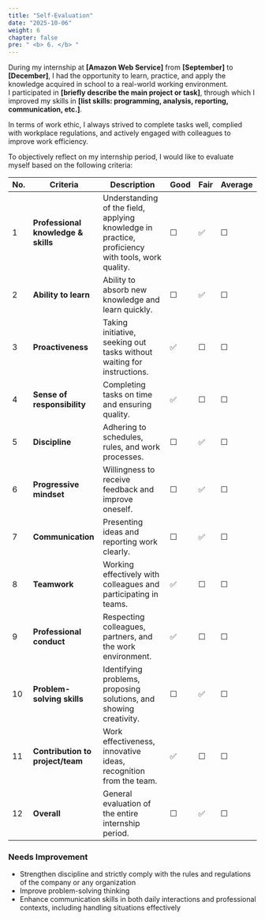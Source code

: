 ```yaml
---
title: "Self-Evaluation"
date: "2025-10-06"
weight: 6
chapter: false
pre: " <b> 6. </b> "
---
```


During my internship at **[Amazon Web Service]** from **[September]** to **[December]**, I had the opportunity to learn, practice, and apply the knowledge acquired in school to a real-world working environment.  
I participated in **[briefly describe the main project or task]**, through which I improved my skills in **[list skills: programming, analysis, reporting, communication, etc.]**.

In terms of work ethic, I always strived to complete tasks well, complied with workplace regulations, and actively engaged with colleagues to improve work efficiency.

To objectively reflect on my internship period, I would like to evaluate myself based on the following criteria:

| No. | Criteria                            | Description                                                                                       | Good | Fair | Average |
| --- |-------------------------------------|---------------------------------------------------------------------------------------------------|------|------| ---------- |
| 1   | **Professional knowledge & skills** | Understanding of the field, applying knowledge in practice, proficiency with tools, work quality. | ☐    | ✅    | ☐          |
| 2   | **Ability to learn**                | Ability to absorb new knowledge and learn quickly.                                                | ☐    | ✅    | ☐          |
| 3   | **Proactiveness**                   | Taking initiative, seeking out tasks without waiting for instructions.                            | ✅    | ☐    | ☐          |
| 4   | **Sense of responsibility**         | Completing tasks on time and ensuring quality.                                                    | ✅    | ☐    | ☐          |
| 5   | **Discipline**                      | Adhering to schedules, rules, and work processes.                                                 | ☐    | ✅    | ☐          |
| 6   | **Progressive mindset**             | Willingness to receive feedback and improve oneself.                                              | ☐    | ✅    | ☐          |
| 7   | **Communication**                   | Presenting ideas and reporting work clearly.                                                      | ☐    | ✅    | ☐          |
| 8   | **Teamwork**                        | Working effectively with colleagues and participating in teams.                                   | ✅    | ☐    | ☐          |
| 9   | **Professional conduct**            | Respecting colleagues, partners, and the work environment.                                        | ✅    | ☐    | ☐          |
| 10  | **Problem-solving skills**          | Identifying problems, proposing solutions, and showing creativity.                                | ☐    | ✅    | ☐          |
| 11  | **Contribution to project/team**    | Work effectiveness, innovative ideas, recognition from the team.                                  | ✅    | ☐    | ☐          |
| 12  | **Overall**                         | General evaluation of the entire internship period.                                               | ☐    | ✅    | ☐          |

### Needs Improvement

* Strengthen discipline and strictly comply with the rules and regulations of the company or any organization
* Improve problem-solving thinking
* Enhance communication skills in both daily interactions and professional contexts, including handling situations effectively

